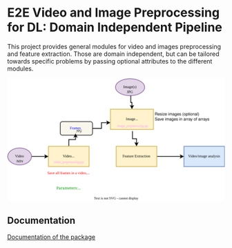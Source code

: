 # E2E Video and Image Preprocessing for DL: Domain Independent Pipeline

This project provides general modules for video and images preprocessing and feature extraction.
Those are domain independent, but can be tailored towards specific problems by passing optional attributes to the different modules.

![system design](System%20Pipeline.drawio.svg)

## Documentation
[Documentation of the package](docs/video_analysis/index.html)
